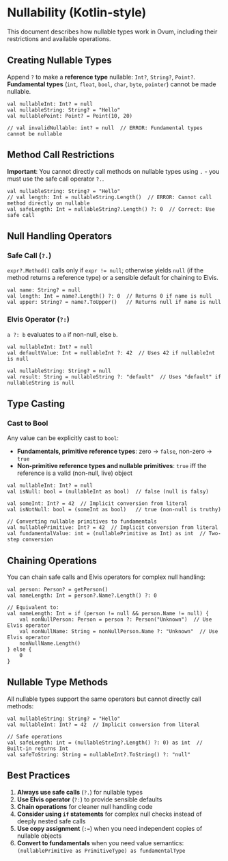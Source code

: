 # Nullability (Kotlin-style)

This document describes how nullable types work in Ovum, including their restrictions and available operations.

## Creating Nullable Types

Append `?` to make a **reference type** nullable: `Int?`, `String?`, `Point?`. **Fundamental types** (`int`, `float`, `bool`, `char`, `byte`, `pointer`) cannot be made nullable.

```ovum
val nullableInt: Int? = null
val nullableString: String? = "Hello"
val nullablePoint: Point? = Point(10, 20)

// val invalidNullable: int? = null  // ERROR: Fundamental types cannot be nullable
```

## Method Call Restrictions

**Important**: You cannot directly call methods on nullable types using `.` - you must use the safe call operator `?.`.

```ovum
val nullableString: String? = "Hello"
// val length: Int = nullableString.Length()  // ERROR: Cannot call method directly on nullable
val safeLength: Int = nullableString?.Length() ?: 0  // Correct: Use safe call
```

## Null Handling Operators

### Safe Call (`?.`)

`expr?.Method()` calls only if `expr != null`; otherwise yields `null` (if the method returns a reference type) or a sensible default for chaining to Elvis.

```ovum
val name: String? = null
val length: Int = name?.Length() ?: 0  // Returns 0 if name is null
val upper: String? = name?.ToUpper()   // Returns null if name is null
```

### Elvis Operator (`?:`)

`a ?: b` evaluates to `a` if non-null, else `b`.

```ovum
val nullableInt: Int? = null
val defaultValue: Int = nullableInt ?: 42  // Uses 42 if nullableInt is null

val nullableString: String? = null
val result: String = nullableString ?: "default"  // Uses "default" if nullableString is null
```


## Type Casting

### Cast to Bool

Any value can be explicitly cast to `bool`:

* **Fundamentals, primitive reference types**: zero → `false`, non-zero → `true`
* **Non-primitive reference types and nullable primitives**: `true` iff the reference is a valid (non-null, live) object

```ovum
val nullableInt: Int? = null
val isNull: bool = (nullableInt as bool)  // false (null is falsy)

val someInt: Int? = 42  // Implicit conversion from literal
val isNotNull: bool = (someInt as bool)   // true (non-null is truthy)

// Converting nullable primitives to fundamentals
val nullablePrimitive: Int? = 42  // Implicit conversion from literal
val fundamentalValue: int = (nullablePrimitive as Int) as int  // Two-step conversion
```

## Chaining Operations

You can chain safe calls and Elvis operators for complex null handling:

```ovum
val person: Person? = getPerson()
val nameLength: Int = person?.Name?.Length() ?: 0

// Equivalent to:
val nameLength: Int = if (person != null && person.Name != null) {
    val nonNullPerson: Person = person ?: Person("Unknown")  // Use Elvis operator
    val nonNullName: String = nonNullPerson.Name ?: "Unknown"  // Use Elvis operator
    nonNullName.Length()
} else {
    0
}
```

## Nullable Type Methods

All nullable types support the same operators but cannot directly call methods:

```ovum
val nullableString: String? = "Hello"
val nullableInt: Int? = 42  // Implicit conversion from literal

// Safe operations
val safeLength: int = (nullableString?.Length() ?: 0) as int  // Built-in returns Int
val safeToString: String = nullableInt?.ToString() ?: "null"
```

## Best Practices

1. **Always use safe calls** (`?.`) for nullable types
2. **Use Elvis operator** (`?:`) to provide sensible defaults
3. **Chain operations** for cleaner null handling code
4. **Consider using `if` statements** for complex null checks instead of deeply nested safe calls
5. **Use copy assignment** (`:=`) when you need independent copies of nullable objects
6. **Convert to fundamentals** when you need value semantics: `(nullablePrimitive as PrimitiveType) as fundamentalType`
